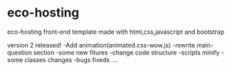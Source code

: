 # eco-hosting
eco-hosting front-end template made with html,css,javascript and bootstrap

version 2 released!
-Add animation(animated.css-wow.js)
-rewrite main-question section
-some new fitures
-change code structure
-scripts minify
-some classes changes
-bugs fixeds
....
